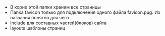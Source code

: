 * В корне этой папки храним все страницы
* Папка favicon только для подключения одного файла favicon.pug. Из названия понятно для чего
* include для составных частей(блоков) сайта
* layouts шаблоны страниц